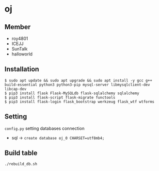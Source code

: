 # oj

## Member

* roy4801
* ICEJJ
* SunTalk
* halloworld

## Installation

```
$ sudo apt update && sudo apt upgrade && sudo apt install -y gcc g++ build-essential python3 python3-pip mysql-server libmysqlclient-dev libcap-dev
$ pip3 install flask Flask-MySQLdb flask-sqlalchemy sqlalchemy
$ pip3 install flask-script flask-migrate functools
$ pip3 install flask-login flask_bootstrap werkzeug flask_wtf wtforms
```

## Setting

`config.py` setting databases connection

* sql -> `create database oj_0 CHARSET=utf8mb4;`


## Build table

```
./rebuild_db.sh
```

